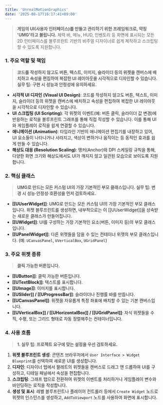 ```yaml
---
title: 'UnrealMotionGraphics'
date: '2025-08-17T16:17:41+09:00'
---
```

> **게임의 UI(사용자 인터페이스)를 만들고 관리하기 위한 프레임워크로, 약칭 'UMG'라고 불립니다.** 체력 바, 메뉴, HUD, 인벤토리 등 화면에 표시되는 모든 2D 인터페이스를 블루프린트 기반의 비주얼 디자이너로 쉽게 제작하고 스크립팅할 수 있도록 지원합니다.

### **1. 주요 역할 및 책임**
> **코드를 작성하지 않고도 버튼, 텍스트, 이미지, 슬라이더 등의 위젯을 캔버스에 배치하고 속성을 편집하여 복잡한 UI 레이아웃을 시각적으로 디자인할 수 있습니다. 실무 팁: 구현 시 성능과 안정성에 유의하세요.**
* **시각적 UI 디자인 (Visual UI Design)**:
	코드를 작성하지 않고도 버튼, 텍스트, 이미지, 슬라이더 등의 위젯을 캔버스에 배치하고 속성을 편집하여 복잡한 UI 레이아웃을 시각적으로 디자인할 수 있습니다.
* **UI 스크립팅 (UI Scripting)**:
	각 위젯의 이벤트(예: 버튼 클릭, 슬라이더 값 변경)에 반응하는 로직을 블루프린트 그래프를 통해 직접 작성할 수 있습니다. 이를 통해 UI와 게임플레이 로직을 쉽게 연결할 수 있습니다.
* **애니메이션 (Animation)**:
	타임라인 기반의 애니메이션 편집기를 내장하고 있어, UI 요소들이 나타나거나 사라지고, 색상이 변하거나 움직이는 등 동적인 효과를 쉽게 만들 수 있습니다.
* **해상도 대응 (Resolution Scaling)**:
	앵커(Anchor)와 DPI 스케일링 규칙을 통해, 다양한 화면 크기와 해상도에서도 UI가 깨지지 않고 일관된 모습으로 보이도록 지원합니다.

### **2. 핵심 클래스**
> **UMG로 만드는 모든 커스텀 UI의 가장 기본적인 부모 클래스입니다. 실무 팁: 변경 시 성능·안정성·호환성을 먼저 검토하세요.**
* **[[UUserWidget]]**:
	UMG로 만드는 모든 커스텀 UI의 가장 기본적인 부모 클래스입니다. 위젯 블루프린트를 생성하면, 내부적으로는 이 [[UUserWidget]]을 상속받는 새로운 클래스가 만들어집니다.
* **[[UWidget]]**:
	UI를 구성하는 가장 기본적인 요소(버튼, 이미지 등)의 부모 클래스입니다.
* **[[UPanelWidget]]**:
	다른 위젯들을 담을 수 있는 컨테이너 위젯의 부모 클래스입니다. (예: `UCanvasPanel`, `UVerticalBox`, `UGridPanel`)

### **3. 주요 위젯 종류**
> **클릭 가능한 버튼입니다.**
* **[[UButton]]**:
	클릭 가능한 버튼입니다.
* **[[UTextBlock]]**:
	텍스트를 표시합니다.
* **[[UImage]]**:
	이미지를 표시합니다.
* **[[USlider]] / [[UProgressBar]]**:
	슬라이더나 진행률 바를 만듭니다.
* **[[UCanvasPanel]]**:
	위젯을 자유롭게 특정 좌표에 배치할 수 있는 기본 캔버스입니다.
* **[[UVerticalBox]] / [[UHorizontalBox]] / [[UGridPanel]]**:
	자식 위젯들을 수직, 수평, 또는 그리드 형태로 자동 정렬해주는 컨테이너입니다.

### **4. 사용 흐름**
> **1. 실무 팁: 프로젝트 요구에 맞는 설정을 우선 검토하세요.**
1.  **위젯 블루프린트 생성**:
	콘텐츠 브라우저에서 `User Interface > Widget Blueprint`를 선택하여 새로운 UI를 생성합니다.
2.  **디자인**:
	디자이너 탭에서 팔레트의 위젯들을 캔버스로 드래그 앤 드롭하여 UI를 구성하고, 디테일 패널에서 속성을 편집합니다.
3.  **스크립팅**:
	그래프 탭으로 전환하여 위젯의 이벤트를 처리하거나 게임플레이 변수와 바인딩하는 로직을 작성합니다.
4.  **생성 및 표시**:
	레벨 블루프린트나 플레이어 컨트롤러 등에서 `Create Widget` 노드로 위젯의 인스턴스를 생성하고, `AddToViewport` 노드를 사용하여 화면에 표시합니다.